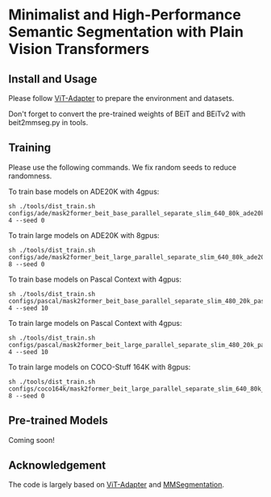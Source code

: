 # Minimalist and High-Performance Semantic Segmentation with Plain Vision Transformers

## Install and Usage

Please follow [ViT-Adapter](https://github.com/czczup/ViT-Adapter/tree/main/segmentation) to prepare the environment and datasets.

Don't forget to convert the pre-trained weights of BEiT and BEiTv2 with beit2mmseg.py in tools.

## Training

Please use the following commands. We fix random seeds to reduce randomness.

To train base models on ADE20K with 4gpus:

```
sh ./tools/dist_train.sh configs/ade/mask2former_beit_base_parallel_separate_slim_640_80k_ade20k_ss.py 4 --seed 0
```

To train large models on ADE20K with 8gpus:

```
sh ./tools/dist_train.sh configs/ade/mask2former_beit_large_parallel_separate_slim_640_80k_ade20k_ss.py 8 --seed 0
```

To train base models on Pascal Context with 4gpus:

```
sh ./tools/dist_train.sh configs/pascal/mask2former_beit_base_parallel_separate_slim_480_20k_pascal_ss.py 4 --seed 10
```

To train large models on Pascal Context with 4gpus:

```
sh ./tools/dist_train.sh configs/pascal/mask2former_beit_large_parallel_separate_slim_480_20k_pascal_ss.py 4 --seed 10
```

To train large models on COCO-Stuff 164K with 8gpus:

```
sh ./tools/dist_train.sh configs/coco164k/mask2former_beit_large_parallel_separate_slim_640_80k_coco164_ss.py 8 --seed 0
```

## Pre-trained Models

Coming soon!

## Acknowledgement

The code is largely based on [ViT-Adapter](https://github.com/czczup/ViT-Adapter/tree/main/segmentation) and [MMSegmentation](https://github.com/open-mmlab/mmsegmentation).
